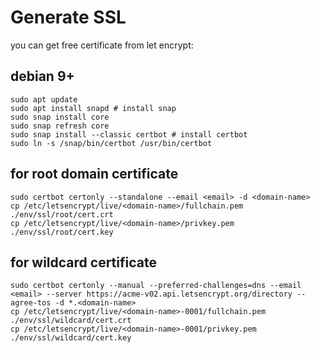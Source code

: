 # Generate SSL

you can get free certificate from let encrypt:

## debian 9+
```
sudo apt update
sudo apt install snapd # install snap
sudo snap install core
sudo snap refresh core
sudo snap install --classic certbot # install certbot
sudo ln -s /snap/bin/certbot /usr/bin/certbot
```

## for root domain certificate
```
sudo certbot certonly --standalone --email <email> -d <domain-name>
cp /etc/letsencrypt/live/<domain-name>/fullchain.pem ./env/ssl/root/cert.crt
cp /etc/letsencrypt/live/<domain-name>/privkey.pem ./env/ssl/root/cert.key
```
## for wildcard certificate
```
sudo certbot certonly --manual --preferred-challenges=dns --email <email> --server https://acme-v02.api.letsencrypt.org/directory --agree-tos -d *.<domain-name>
cp /etc/letsencrypt/live/<domain-name>-0001/fullchain.pem ./env/ssl/wildcard/cert.crt
cp /etc/letsencrypt/live/<domain-name>-0001/privkey.pem ./env/ssl/wildcard/cert.key 
```

